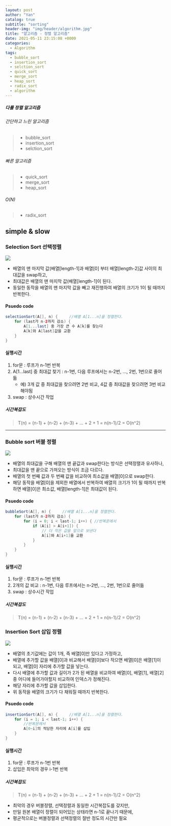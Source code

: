 ```yaml
---
layout: post
author: "Yan"
catalog: true
subtitle: "sorting"
header-img: "img/header/algorithm.jpg"
title: "알고리즘 - 정렬 알고리즘"
date: 2021-05-11 23:15:08 +0000
categories:
  - Algorithm
tags:
  - bubble_sort
  - insertion_sort
  - selction_sort
  - quick_sort
  - merge_sort
  - heap_sort
  - radix_sort
  - algorithm
---
```


##### 다룰 정렬 알고리즘

###### 간단하고 느린 알고리즘

> - bubble_sort
> - insertion_sort
> - selction_sort

###### 빠른 알고리즘

> - quick_sort
> - merge_sort
> - heap_sort

###### O(N)

> - radix_sort

## simple & slow

### Selection Sort 선택정렬

![](https://www.w3resource.com/w3r_images/selection-sort.png)

- 배열의 맨 마지막 값(배열[length-1]과 배열[0] 부터 배열[length-2]값 사이의 최대값을 swap하고,
- 최대값은 배열의 맨 마지막 값(배열[length-1]이 된다.
- 동일한 동작을 배열의 맨 마지막 값을 빼고 재진행하여 배열의 크기가 1이 될 때까지 반복한다.

#### Psuedo code

```java
selectionSort(A[], n) {     //배열 A[1...n]을 정렬한다.
    for (last가 n-2까지 감소) {
        A[1...last] 중 가장 큰 수 A[k]를 찾는다
        A[k]와 A[last]값을 교환
    }
}
```

#### 실행시간

1. for문 : 루프가 n-1번 반복
2. A[1...last] 중 최대값 찾기 : n-1번, 다음 루프에서는 n-2번, ..., 2번, 1번으로 줄어듦
   - 예) 3개 값 중 최대값을 찾으려면 2번 비교, 4값 중 최대값을 찾으려면 3번 비교해야됨
3. swap : 상수시간 작업

##### 시간복잡도

> T(n) = (n-1) + (n-2) + (n-3) + ... + 2 + 1 = n(n-1)/2 = O(n^2)

---

### Bubble sort 버블 정렬

![](https://www.w3resource.com/w3r_images/bubble-short.png)

- 배열의 최대값을 구해 배열의 맨 끝값과 swap한다는 방식은 선택정렬과 유사하나,
- 최대값을 맨 끝으로 가져오는 방식이 조금 다르다.
- 배열의 첫 번째 값과 두 번째 값을 비교하여 최소값을 배열[0]으로 swap한다.
- 해당 동작을 배열[0]을 제외한 배열에서 반복하여 배열의 크기가 1이 될 때까지 반복하면 배열[0]은 최소값, 배열[length-1]은 최대값이 된다.

#### Psuedo code

```java
bubbleSort(A[], n) {     //배열 A[1...n]을 정렬한다.
    for (last가 n-2까지 감소) {
        for (i = 0; i < last-1; i++) { //반복문에서
            if (A[i] > A[i+1]) {
                // 더 작은 값을 앞으로 보낸다
                A[i]와 A[i+1]을 교환
            }
        }
    }
}
```

#### 실행시간

1. for문 : 루프가 n-1번 반복
2. 2개의 값 비교 : n-1번, 다음 루프에서는 n-2번, ..., 2번, 1번으로 줄어듦
3. swap : 상수시간 작업

##### 시간복잡도

> T(n) = (n-1) + (n-2) + (n-3) + ... + 2 + 1 = n(n-1)/2 = O(n^2)

### Insertion Sort 삽입 정렬

![](https://www.w3resource.com/w3r_images/insertion-sort.png)

- 배열의 초기값에는 값이 1개, 즉 배열[0]만 있다고 가정하고,
- 배열에 추가할 값을 배열[0]과 비교해서 배열[0]보다 작으면 배열[0]은 배열[1]이 되고, 배열[0] 자리에 추가할 값을 넣는다.
- 다시 배열에 추가할 값과 길이가 2가 된 배열을 비교하여 배열[0], 배열[1], 배열[2] 중 어디에 들어가야할지 비교하여 인덱스가 정해진다.
- 해당 자리에 추가할 값을 삽입한다.
- 위 동작을 배열의 크기가 다 채워질 때까지 반복한다.

#### Psuedo code

```java
insertionSort(A[], n) {     //배열 A[1...n]을 정렬한다.
    for (i = 1; i < last-1; i++) {
        //반복문에서
        A[0~i]의 적당한 자리에 A[i]를 삽입
    }
}
```

#### 실행시간

1. for문 : 루프가 n-1번 반복
2. 삽입은 최악의 경우 i-1번 반복

##### 시간복잡도

> T(n) = (n-1) + (n-2) + (n-3) + ... + 2 + 1 = n(n-1)/2 = O(n^2)

- 최악의 경우 버블정렬, 선택정렬과 동일한 시간복잡도를 갖지만,
- 만일 원본 배열이 정렬이 되어있는 상태라면 n-1로 끝나기 때문에,
- 평균적으로는 버블정렬과 선택정렬의 절반 정도의 시간만 필요
